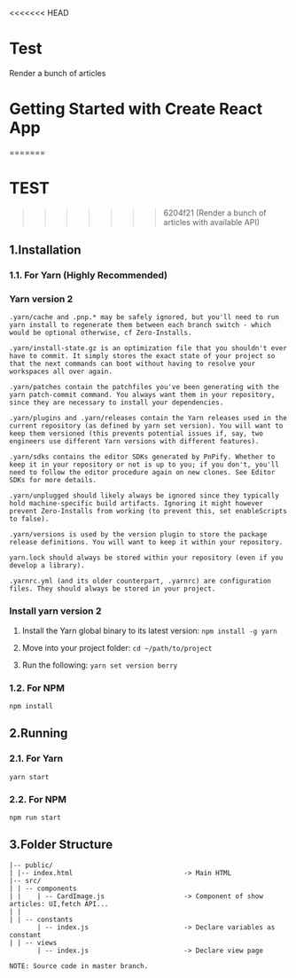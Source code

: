 <<<<<<< HEAD
# Test
Render a bunch of articles

# Getting Started with Create React App
=======
# TEST
>>>>>>> 6204f21 (Render a bunch of articles with available API)

## 1.Installation

### 1.1. For Yarn (Highly Recommended)

### Yarn version 2

```
.yarn/cache and .pnp.* may be safely ignored, but you'll need to run yarn install to regenerate them between each branch switch - which would be optional otherwise, cf Zero-Installs.

.yarn/install-state.gz is an optimization file that you shouldn't ever have to commit. It simply stores the exact state of your project so that the next commands can boot without having to resolve your workspaces all over again.

.yarn/patches contain the patchfiles you've been generating with the yarn patch-commit command. You always want them in your repository, since they are necessary to install your dependencies.

.yarn/plugins and .yarn/releases contain the Yarn releases used in the current repository (as defined by yarn set version). You will want to keep them versioned (this prevents potential issues if, say, two engineers use different Yarn versions with different features).

.yarn/sdks contains the editor SDKs generated by PnPify. Whether to keep it in your repository or not is up to you; if you don't, you'll need to follow the editor procedure again on new clones. See Editor SDKs for more details.

.yarn/unplugged should likely always be ignored since they typically hold machine-specific build artifacts. Ignoring it might however prevent Zero-Installs from working (to prevent this, set enableScripts to false).

.yarn/versions is used by the version plugin to store the package release definitions. You will want to keep it within your repository.

yarn.lock should always be stored within your repository (even if you develop a library).

.yarnrc.yml (and its older counterpart, .yarnrc) are configuration files. They should always be stored in your project.
```

### Install yarn version 2

1. Install the Yarn global binary to its latest version:
   `npm install -g yarn`

2. Move into your project folder:
   `cd ~/path/to/project`

3. Run the following:
   `yarn set version berry`

### 1.2. For NPM

`npm install`

## 2.Running

### 2.1. For Yarn

`yarn start`

### 2.2. For NPM

`npm run start`

## 3.Folder Structure

```
|-- public/
| |-- index.html                            -> Main HTML
|-- src/
| | -- components                              
| |    | -- CardImage.js                    -> Component of show articles: UI,fetch API...  
| |  
| | -- constants
       | -- index.js                        -> Declare variables as constant 
| | -- views 
       | -- index.js                        -> Declare view page   

NOTE: Source code in master branch.
